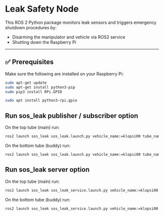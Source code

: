 # Leak Safety Node

This ROS 2 Python package monitors leak sensors and triggers emergency shutdown procedures by:
- Disarming the manipulator and vehicle via ROS2 service
- Shutting down the Raspberry Pi

---

## ✅ Prerequisites

Make sure the following are installed on your Raspberry Pi:

```bash
sudo apt-get update
sudo apt-get install python3-pip
sudo pip3 install RPi.GPIO
```
  
```bash
sudo apt install python3-rpi.gpio
``` 

## Run sos_leak publisher / subscriber option

On the top tube (main) run:

```bash
ros2 launch sos_leak sos_leak.launch.py vehicle_name:=klopsi00 tube_name:=main
``` 

On the bottom tube (buddy) run:

```bash
ros2 launch sos_leak sos_leak.launch.py vehicle_name:=klopsi00 tube_name:=buddy
``` 


## Run sos_leak server option

On the top tube (main) run:

```bash
ros2 launch sos_leak sos_leak_service.launch.py vehicle_name:=klopsi00 tube_name:=main start_leak_server:=true
``` 

On the bottom tube (buddy) run:

```bash
ros2 launch sos_leak sos_leak_service.launch.py vehicle_name:=klopsi00 tube_name:=buddy start_leak_server:=false
``` 